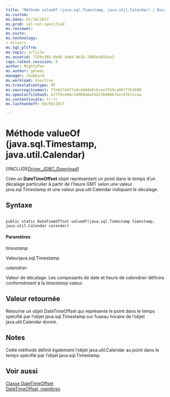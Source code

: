 ```yaml
---
title: "Méthode valueOf (java.sql.Timestamp, java.util.Calendar) | Documents Microsoft"
ms.custom: 
ms.date: 01/19/2017
ms.prod: sql-non-specified
ms.reviewer: 
ms.suite: 
ms.technology:
- drivers
ms.tgt_pltfrm: 
ms.topic: article
ms.assetid: 7320c383-0b06-446d-963b-7005e50324a2
caps.latest.revision: 8
author: MightyPen
ms.author: genemi
manager: jhubbard
ms.workload: Inactive
ms.translationtype: MT
ms.sourcegitcommit: f7e6274d77a9cdd4de6cbcaef559ca99f77b3608
ms.openlocfilehash: b77f9ce80c54980a8a55d23b90667e2c07672caa
ms.contentlocale: fr-fr
ms.lasthandoff: 09/09/2017

---
```

# <a name="valueof-method-javasqltimestamp-javautilcalendar"></a>Méthode valueOf (java.sql.Timestamp, java.util.Calendar)
[!INCLUDE[Driver_JDBC_Download](../../../includes/driver_jdbc_download.md)]

  Crée un **DateTimeOffset** objet représentant un point dans le temps d’un décalage particulier à partir de l’heure GMT selon une valeur java.sql.Timestamp et une valeur java.util.Calendar indiquant le décalage.  
  
## <a name="syntax"></a>Syntaxe  
  
```  
  
public static DateTimeOffset valueOf(java.sql.Timestamp timestamp, java.util.Calendar calendar)  
```  
  
#### <a name="parameters"></a>Paramètres  
 *timestamp*  
  
 Valeurjava.sql.Timestamp.  
  
 *calendrier*  
  
 Valeur de décalage.  Les composants de date et heure de *calendrier* définira conformément à la *timestamp* valeur.  
  
## <a name="return-value"></a>Valeur retournée  
 Retourne un objet DateTimeOffset qui représente le point dans le temps spécifié par l’objet java.sql.Timestamp sur fuseau horaire de l’objet java.util.Calendar donné.  
  
## <a name="remarks"></a>Notes  
 Cette méthode définit également l’objet java.util.Calendar au point dans le temps spécifié par l’objet java.sql.Timestamp.  
  
## <a name="see-also"></a>Voir aussi  
 [Classe DateTimeOffset](../../../connect/jdbc/reference/datetimeoffset-class.md)   
 [DateTimeOffset, membres](../../../connect/jdbc/reference/datetimeoffset-members.md)  
  
  

